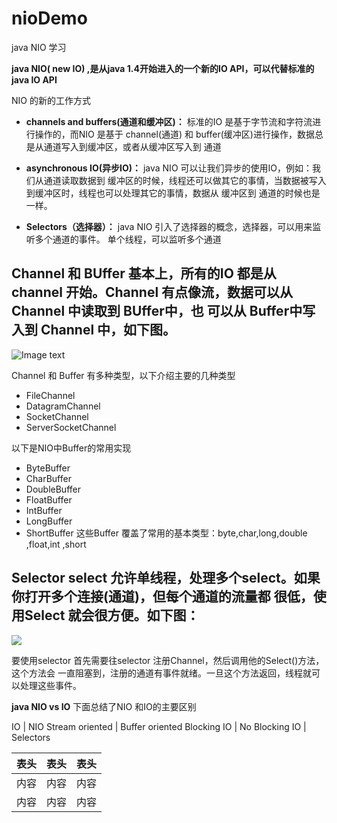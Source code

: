 # nioDemo
java NIO 学习

**java NIO( new IO) ,是从java 1.4开始进入的一个新的IO API，可以代替标准的java IO API**

NIO 的新的工作方式
- **channels and buffers(通道和缓冲区)：** 标准的IO 是基于字节流和字符流进行操作的，而NIO
是基于 channel(通道) 和 buffer(缓冲区)进行操作，数据总是从通道写入到缓冲区，或者从缓冲区写入到
通道

- **asynchronous IO(异步IO)：** java NIO 可以让我们异步的使用IO，例如：我们从通道读取数据到
缓冲区的时候，线程还可以做其它的事情，当数据被写入到缓冲区时，线程也可以处理其它的事情，数据从
缓冲区到 通道的时候也是一样。

- **Selectors（选择器）：** java NIO 引入了选择器的概念，选择器，可以用来监听多个通道的事件。
单个线程，可以监听多个通道


**Channel 和 BUffer**
基本上，所有的IO 都是从 channel 开始。Channel 有点像流，数据可以从Channel 中读取到 BUffer中，也
可以从 Buffer中写入到 Channel 中，如下图。
---- 
![Image text](http://dl2.iteye.com/upload/attachment/0096/3970/e20c73df-9ade-3121-be5f-307e6baf328f.png)

Channel 和 Buffer 有多种类型，以下介绍主要的几种类型

* FileChannel 
* DatagramChannel
* SocketChannel
* ServerSocketChannel

以下是NIO中Buffer的常用实现
* ByteBuffer
* CharBuffer
* DoubleBuffer
* FloatBuffer
* IntBuffer
* LongBuffer
* ShortBuffer
这些Buffer 覆盖了常用的基本类型：byte,char,long,double ,float,int ,short

**Selector** 
select 允许单线程，处理多个select。如果你打开多个连接(通道)，但每个通道的流量都
很低，使用Select 就会很方便。如下图：
---
![](http://dl2.iteye.com/upload/attachment/0096/3972/79224e12-3615-3917-9e85-42e7edbd8b40.png)

要使用selector 首先需要往selector 注册Channel，然后调用他的Select()方法，这个方法会
一直阻塞到，注册的通道有事件就绪。一旦这个方法返回，线程就可以处理这些事件。


**java NIO  vs IO**
下面总结了NIO 和IO的主要区别

IO | NIO
Stream oriented | Buffer oriented
Blocking IO | No Blocking IO
 | Selectors



表头|表头|表头
---|:--:|---:
内容|内容|内容
内容|内容|内容